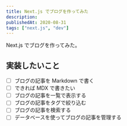 ```yaml
---
title: Next.js でブログを作ってみた
description:
publishedAt: 2020-08-31
tags: ["next.js", "dev"]
---
```


Next.js でブログを作ってみた。  

## 実装したいこと

- [ ] ブログの記事を Markdown で書く
- [ ] できれば MDX で書きたい
- [ ] ブログの記事を一覧で表示する
- [ ] ブログの記事をタグで絞り込む
- [ ] ブログの記事を検索する
- [ ] データベースを使ってブログの記事を管理する